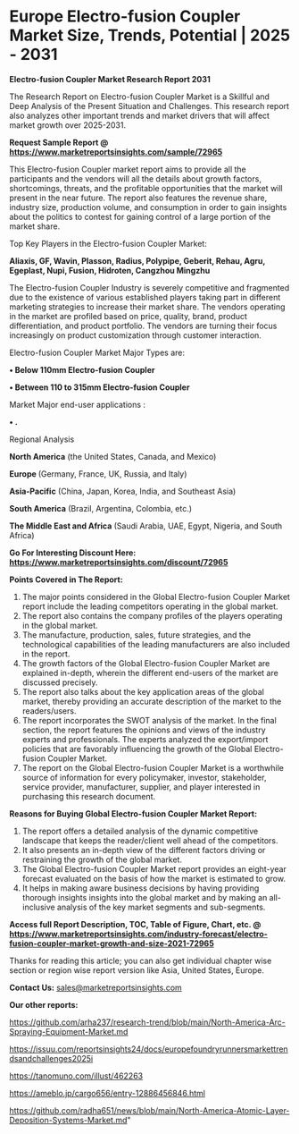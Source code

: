 # Europe Electro-fusion Coupler Market Size, Trends, Potential | 2025 - 2031

<strong>Electro-fusion Coupler Market Research Report 2031</strong>

The Research Report on Electro-fusion Coupler Market is a Skillful and Deep Analysis of the Present Situation and Challenges. This research report also analyzes other important trends and market drivers that will affect market growth over 2025-2031.

<strong>Request Sample Report @ <a href=https://www.marketreportsinsights.com/sample/72965>https://www.marketreportsinsights.com/sample/72965</a></strong>

This Electro-fusion Coupler market report aims to provide all the participants and the vendors will all the details about growth factors, shortcomings, threats, and the profitable opportunities that the market will present in the near future. The report also features the revenue share, industry size, production volume, and consumption in order to gain insights about the politics to contest for gaining control of a large portion of the market share.

Top Key Players in the Electro-fusion Coupler Market:

<strong>Aliaxis, GF, Wavin, Plasson, Radius, Polypipe, Geberit, Rehau, Agru, Egeplast, Nupi, Fusion, Hidroten, Cangzhou Mingzhu</strong>

The Electro-fusion Coupler Industry is severely competitive and fragmented due to the existence of various established players taking part in different marketing strategies to increase their market share. The vendors operating in the market are profiled based on price, quality, brand, product differentiation, and product portfolio. The vendors are turning their focus increasingly on product customization through customer interaction.

Electro-fusion Coupler Market Major Types are:

<strong>• Below 110mm Electro-fusion Coupler

• Between 110 to 315mm Electro-fusion Coupler</strong>

Market Major end-user applications :

<strong>• .</strong>

Regional Analysis

</u><strong><b>North America</b></strong> (the United States, Canada, and Mexico)

<strong><b>Europe </b></strong>(Germany, France, UK, Russia, and Italy)

<strong><b>Asia-Pacific</b></strong> (China, Japan, Korea, India, and Southeast Asia)

<strong><b>South America</b></strong> (Brazil, Argentina, Colombia, etc.)

<strong><b>The Middle East and Africa</b></strong> (Saudi Arabia, UAE, Egypt, Nigeria, and South Africa)

<strong>Go For Interesting Discount Here: <a href=https://www.marketreportsinsights.com/discount/72965>https://www.marketreportsinsights.com/discount/72965</a></strong>

<strong>Points Covered in The Report:</strong>
<ol>
  <li>The major points considered in the Global Electro-fusion Coupler Market report include the leading competitors operating in the global market.</li>
  <li>The report also contains the company profiles of the players operating in the global market.</li>
  <li>The manufacture, production, sales, future strategies, and the technological capabilities of the leading manufacturers are also included in the report.</li>
  <li>The growth factors of the Global Electro-fusion Coupler Market are explained in-depth, wherein the different end-users of the market are discussed precisely.</li>
  <li>The report also talks about the key application areas of the global market, thereby providing an accurate description of the market to the readers/users.</li>
  <li>The report incorporates the SWOT analysis of the market. In the final section, the report features the opinions and views of the industry experts and professionals. The experts analyzed the export/import policies that are favorably influencing the growth of the Global Electro-fusion Coupler Market.</li>
  <li>The report on the Global Electro-fusion Coupler Market is a worthwhile source of information for every policymaker, investor, stakeholder, service provider, manufacturer, supplier, and player interested in purchasing this research document.</li>
</ol>
<strong>Reasons for Buying Global Electro-fusion Coupler Market Report:</strong>

<ol>
  <li>The report offers a detailed analysis of the dynamic competitive landscape that keeps the reader/client well ahead of the competitors.</li>
  <li>It also presents an in-depth view of the different factors driving or restraining the growth of the global market.</li>
  <li>The Global Electro-fusion Coupler Market report provides an eight-year forecast evaluated on the basis of how the market is estimated to grow.</li>
  <li>It helps in making aware business decisions by having providing thorough insights insights into the global market and by making an all-inclusive analysis of the key market segments and sub-segments.</li>
</ol>
<strong>Access full Report Description, TOC, Table of Figure, Chart, etc. @ <a href=https://www.marketreportsinsights.com/industry-forecast/electro-fusion-coupler-market-growth-and-size-2021-72965>https://www.marketreportsinsights.com/industry-forecast/electro-fusion-coupler-market-growth-and-size-2021-72965</a></strong>


Thanks for reading this article; you can also get individual chapter wise section or region wise report version like Asia, United States, Europe.

<strong>Contact Us:</strong>
sales@marketreportsinsights.com

<strong>Our other reports:</strong>

<a href=https://github.com/arha237/research-trend/blob/main/North-America-Arc-Spraying-Equipment-Market.md>https://github.com/arha237/research-trend/blob/main/North-America-Arc-Spraying-Equipment-Market.md</a>

<a href=https://issuu.com/reportsinsights24/docs/europefoundryrunnersmarkettrendsandchallenges2025i>https://issuu.com/reportsinsights24/docs/europefoundryrunnersmarkettrendsandchallenges2025i</a>

<a href=https://tanomuno.com/illust/462263>https://tanomuno.com/illust/462263</a>

<a href=https://ameblo.jp/cargo656/entry-12886456846.html>https://ameblo.jp/cargo656/entry-12886456846.html</a>

<a href=https://github.com/radha651/news/blob/main/North-America-Atomic-Layer-Deposition-Systems-Market.md>https://github.com/radha651/news/blob/main/North-America-Atomic-Layer-Deposition-Systems-Market.md</a>"
